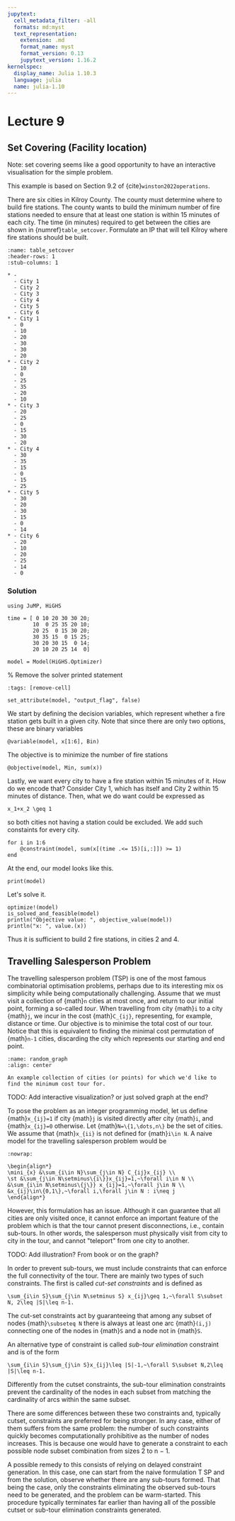 ```yaml
---
jupytext:
  cell_metadata_filter: -all
  formats: md:myst
  text_representation:
    extension: .md
    format_name: myst
    format_version: 0.13
    jupytext_version: 1.16.2
kernelspec:
  display_name: Julia 1.10.3
  language: julia
  name: julia-1.10
---
```


# Lecture 9

## Set Covering (Facility location)

Note: set covering seems like a good opportunity to have an interactive visualisation for the simple problem.

This example is based on Section 9.2 of {cite}`winston2022operations`.

There are six cities in Kilroy County.
The county must determine where to build fire stations.
The county wants to build the minimum number of fire stations needed to ensure that at least one station is within 15 minutes of each city.
The time (in minutes) required to get between the cities are shown in {numref}`table_setcover`.
Formulate an IP that will tell Kilroy where fire stations should be built.

```{list-table} Distance between cities (in minutes)
:name: table_setcover
:header-rows: 1
:stub-columns: 1

* - 
  - City 1
  - City 2
  - City 3
  - City 4
  - City 5
  - City 6
* - City 1
  - 0
  - 10
  - 20
  - 30
  - 30
  - 20
* - City 2
  - 10
  - 0
  - 25
  - 35
  - 20
  - 10
* - City 3
  - 20
  - 25
  - 0
  - 15
  - 30
  - 20
* - City 4
  - 30
  - 35
  - 15
  - 0
  - 15
  - 25
* - City 5
  - 30
  - 20
  - 30
  - 15
  - 0
  - 14
* - City 6
  - 20
  - 10
  - 20
  - 25
  - 14
  - 0
```

### Solution

```{code-cell}
using JuMP, HiGHS

time = [ 0 10 20 30 30 20;
        10  0 25 35 20 10;
        20 25  0 15 30 20;
        30 35 15  0 15 25;
        30 20 30 15  0 14;
        20 10 20 25 14  0]

model = Model(HiGHS.Optimizer)
```

% Remove the solver printed statement
```{code-cell}
:tags: [remove-cell]

set_attribute(model, "output_flag", false)
```

We start by defining the decision variables, which represent whether a fire station gets built in a given city.
Note that since there are only two options, these are binary variables
```{code-cell}
@variable(model, x[1:6], Bin)
```

The objective is to minimize the number of fire stations
```{code-cell}
@objective(model, Min, sum(x))
```

Lastly, we want every city to have a fire station within 15 minutes of it.
How do we encode that?
Consider City 1, which has itself and City 2 within 15 minutes of distance.
Then, what we do want could be expressed as
```{math}
x_1+x_2 \geq 1
```
so both cities not having a station could be excluded.
We add such constaints for every city.
```{code-cell}
for i in 1:6
    @constraint(model, sum(x[(time .<= 15)[i,:]]) >= 1)
end
```

At the end, our model looks like this.
```{code-cell}
print(model)
```
Let's solve it.

```{code-cell}
optimize!(model)
is_solved_and_feasible(model)
println("Objective value: ", objective_value(model))
println("x: ", value.(x))
```

Thus it is sufficient to build 2 fire stations, in cities 2 and 4.

## Travelling Salesperson Problem

The travelling salesperson problem (TSP) is one of the most famous combinatorial optimisation problems, perhaps due to its interesting mix os simplicity while being computationally challenging.
Assume that we must visit a collection of {math}`n` cities at most once, and return to our initial point, forming a so-called _tour_. When travelling from city {math}`i` to a city {math}`j`, we incur in the cost {math}`C_{ij}`, representing, for example, distance or time. 
Our objective is to minimise the total cost of our tour.
Notice that this is equivalent to finding the minimal cost permutation of {math}`n-1` cities, discarding the city which represents our starting and end point.

```{figure} ../figures/random_graph.svg
:name: random_graph
:align: center

An example collection of cities (or points) for which we'd like to find the minimum cost tour for.
```

TODO: Add interactive visualization? or just solved graph at the end?

To pose the problem as an integer programming model, let us define {math}`x_{ij}=1` if city {math}`j` is visited directly after city {math}`i`, and {math}`x_{ij}=0` otherwise.
Let {math}`N=\{1,\dots,n\}` be the set of cities.
We assume that {math}`x_{ii}` is not defined for {math}`i\in N`.
A naive model for the travelling salesperson problem would be

```{math}
:nowrap:

\begin{align*}
\mini_{x} &\sum_{i\in N}\sum_{j\in N} C_{ij}x_{ij} \\
\st &\sum_{j\in N\setminus\{i\}}x_{ij}=1,~\forall i\in N \\
&\sum_{i\in N\setminus\{j\}} x_{ij}=1,~\forall j\in N \\
&x_{ij}\in\{0,1\},~\forall i,\forall j\in N : i\neq j
\end{align*}
```

However, this formulation has an issue.
Although it can guarantee that all cities are only visited once, it cannot enforce an important feature of the problem which is that the tour cannot present disconnections, i.e., contain sub-tours.
In other words, the salesperson must physically visit from city to city in the tour, and cannot "teleport" from one city to another.

TODO: Add illustration? From book or on the graph?

In order to prevent sub-tours, we must include constraints that can enforce the full connectivity of the tour.
There are mainly two types of such constraints.
The first is called _cut-set constraints_ and is defined as
```{math}
\sum_{i\in S}\sum_{j\in N\setminus S} x_{ij}\geq 1,~\forall S\subset N, 2\leq |S|\leq n-1.
```

The cut-set constraints act by guaranteeing that among any subset of nodes {math}`\subseteq N` there is always at least one arc {math}`(i,j)` connecting one of the nodes in {math}`S` and a node not in {math}`S`.

An alternative type of constraint is called _sub-tour elimination_ constraint and is of the form
```{math}
\sum_{i\in S}\sum_{j\in S}x_{ij}\leq |S|-1,~\forall S\subset N,2\leq |S|\leq n-1.
```

Differently from the cutset constraints, the sub-tour elimination constraints prevent the cardinality of the nodes in each subset from matching the cardinality of arcs within the same subset.

There are some differences between these two constraints and, typically cutset, constraints are preferred for being stronger.
In any case, either of them suffers from the same problem: the number of such constraints quickly becomes computationally prohibitive as the number of nodes increases. 
This is because one would have to generate a constraint to each possible node subset combination from sizes 2 to n − 1.

A possible remedy to this consists of relying on delayed constraint generation. 
In this case, one can start from the naive formulation T SP and from the solution, observe whether there are any sub-tours formed.
That being the case, only the constraints eliminating the observed sub-tours need to be generated, and the problem can be warm-started.
This procedure typically terminates far earlier than having all of the possible cutset or sub-tour elimination constraints generated.